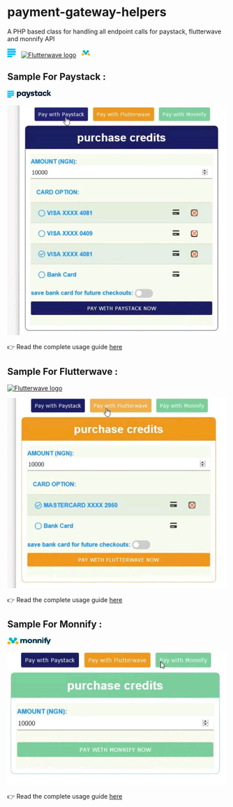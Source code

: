# payment-gateway-helpers
A PHP based class for handling all endpoint calls for paystack, flutterwave and monnify API
<div>
<a href="https://www.paystack.com/" target="_blank" rel="noreferrer"><img src="/logos/paystack.svg" title="Paystack" alt="Paystack logo" width="20" height="20"/></a>&nbsp;&nbsp;
<a href="https://www.flutterwave.com/ng/" target="_blank" rel="noreferrer"><img src="/logos/flutterwave.svg" title="Flutterwave" alt="Flutterwave logo" width="20" height="20"/></a>&nbsp;&nbsp;
<a href="https://monnify.com/" target="_blank" rel="noreferrer"><img src="/logos/monnify.svg" title="Monnify" alt="Monnify logo" width="20" height="20"/></a> 
</div>

## Sample For Paystack :
<p>
<a href="https://www.paystack.com/" target="_blank" rel="noreferrer"><img src="/logos/paystack-2.svg" title="Paystack" alt="Paystack logo" width="100" height="auto"/></a> 
</p>
<img src="https://github.com/euroadams/euroadams/blob/master/assets/public/work-samples/paystack.jpg" alt="Paystack Sample" width="auto" height="auto"/>

:point_right: Read the complete usage guide [here][l1] 

## Sample For Flutterwave :
<p>
<a href="https://www.flutterwave.com/ng/" target="_blank" rel="noreferrer"><img src="/logos/flutterwave-2.svg" title="Flutterwave" alt="Flutterwave logo" width="100" height="auto"/></a> 
</p>
<img src="https://github.com/euroadams/euroadams/blob/master/assets/public/work-samples/flutterwave.jpg" alt="Flutterwave Sample" width="auto" height="auto"/>

:point_right: Read the complete usage guide [here][l2] 

## Sample For Monnify :
<p>
<a href="https://monnify.com/" target="_blank" rel="noreferrer"><img src="/logos/monnify-2.svg" title="Monnify" alt="Monnify logo" width="100" height="auto"/></a> 
</p>
<img src="https://github.com/euroadams/euroadams/blob/master/assets/public/work-samples/monnify.jpg" alt="Monnify Sample" width="auto" height="auto"/>

:point_right: Read the complete usage guide [here][l3] 
   
[link-author]: https://linkedin.com/in/adoagwai-godswill
[l1]: <https://github.com/euroadams/payment-gateway-helpers/tree/main/paystack/README.md>

[l2]: <https://github.com/euroadams/payment-gateway-helpers/tree/main/flutterwave/README.md>

[l3]: <https://github.com/euroadams/payment-gateway-helpers/tree/main/monnify/README.md>



